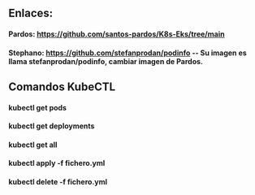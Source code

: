 ## Enlaces:
#### Pardos: https://github.com/santos-pardos/K8s-Eks/tree/main
#### Stephano: https://github.com/stefanprodan/podinfo   -- Su imagen es llama stefanprodan/podinfo, cambiar imagen de Pardos.
#####
## Comandos KubeCTL
#### kubectl get pods
#### kubectl get deployments
#### kubectl get all
#### 
#### kubectl apply -f fichero.yml
#### kubectl delete -f fichero.yml
